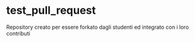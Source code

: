 # test_pull_request
Repository creato per essere forkato dagli studenti ed integrato con i loro contributi
